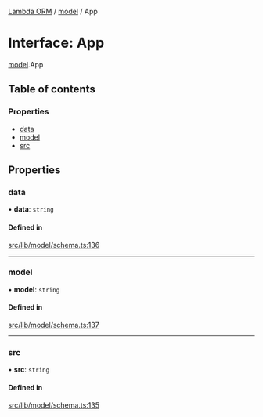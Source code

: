 [Lambda ORM](../README.md) / [model](../modules/model.md) / App

# Interface: App

[model](../modules/model.md).App

## Table of contents

### Properties

- [data](model.App.md#data)
- [model](model.App.md#model)
- [src](model.App.md#src)

## Properties

### data

• **data**: `string`

#### Defined in

[src/lib/model/schema.ts:136](https://github.com/FlavioLionelRita/lambdaorm/blob/15e828d/src/lib/model/schema.ts#L136)

___

### model

• **model**: `string`

#### Defined in

[src/lib/model/schema.ts:137](https://github.com/FlavioLionelRita/lambdaorm/blob/15e828d/src/lib/model/schema.ts#L137)

___

### src

• **src**: `string`

#### Defined in

[src/lib/model/schema.ts:135](https://github.com/FlavioLionelRita/lambdaorm/blob/15e828d/src/lib/model/schema.ts#L135)
